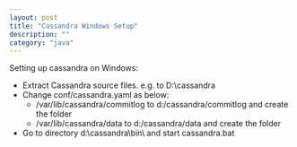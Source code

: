 ```yaml
---
layout: post
title: "Cassandra Windows Setup"
description: ""
category: "java"
---
```


 Setting up cassandra on Windows:

>
 * Extract Cassandra source files. e.g. to D:\cassandra
 * Change conf/cassandra.yaml as below:
	- /var/lib/cassandra/commitlog to d:/cassandra/commitlog and create the folder
	- /var/lib/cassandra/data to d:/cassandra/data and create the folder
 * Go to directory d:\cassandra\bin\ and start cassandra.bat 
 